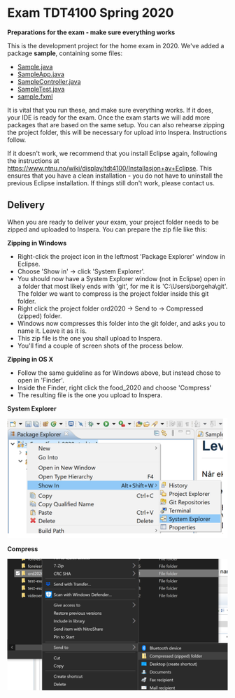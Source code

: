 # Exam TDT4100 Spring 2020

**Preparations for the exam - make sure everything works**

This is the development project for the home exam in 2020. We've added a package **sample**, containing some files:

- [Sample.java](sample/Sample.java)
- [SampleApp.java](sample/SampleApp.java)
- [SampleController.java](sample/SampleController.java)
- [SampleTest.java](sample/SampleTest.java)
- [sample.fxml](sample/sample.fxml)

It is vital that you run these, and make sure everything works. If it does, your IDE is ready for the exam. Once the exam starts we will add more packages that are based on the same setup. You can also rehearse zipping the project folder, this will be necessary for upload into Inspera. Instructions follow.

If it doesn't work, we recommend that you install Eclipse again, following the instructions at https://www.ntnu.no/wiki/display/tdt4100/Installasjon+av+Eclipse. This ensures that you have a clean installation - you do not have to uninstall the previous Eclipse installation. If things still don't work, please contact us.


## Delivery
When you are ready to deliver your exam, your project folder needs to be zipped and uploaded to Inspera. You can prepare the zip file like this:

**Zipping in Windows**
- Right-click the project icon in the leftmost 'Package Explorer' window in Eclipse.
- Choose 'Show in' -> click 'System Explorer'.
- You should now have a System Explorer window (not in Eclipse) open in a folder that most likely ends with 'git', for me it is 'C:\Users\borgeha\git'. The folder we want to compress is the project folder inside this git folder.
- Right click the project folder ord2020 -> Send to  -> Compressed (zipped) folder.
- Windows now compresses this folder into the git folder, and asks you to name it. Leave it as it is.
- This zip file is the one you shall upload to Inspera.
- You'll find a couple of screen shots of the process below.

**Zipping in OS X**
- Follow the same guideline as for Windows above, but instead chose to open in 'Finder'.
- Inside the Finder, right click the food_2020 and choose 'Compress'
- The resulting file is the one you upload to Inspera.

**System Explorer**

<img src="System_Explorer.png" alt="drawing" width="600"/>

**Compress**

<img src="Compress.png" alt="drawing" width="600"/>
